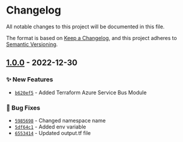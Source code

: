 # Changelog

All notable changes to this project will be documented in this file.

The format is based on [Keep a Changelog](https://keepachangelog.com/en/1.0.0/),
and this project adheres to [Semantic Versioning](https://semver.org/spec/v2.0.0.html).

## [1.0.0] - 2022-12-30
### :sparkles: New Features
- [`b620ef5`](https://github.com/clouddrove/terraform-azure-service-bus/commit/b620ef5c09499cf66887ab38e530d01bfd2d9453) - Added Terraform Azure Service Bus Module

### :bug: Bug Fixes
- [`5985698`](https://github.com/clouddrove/terraform-azure-service-bus/commit/59856988d8c7eadbcec11390f2c5ebd2aba95aec) - Changed namespace name
- [`5df64c1`](https://github.com/clouddrove/terraform-azure-service-bus/commit/5df64c1c9da16d55699736f70bfaf721110e3f7f) - Added env variable
- [`6553414`](https://github.com/clouddrove/terraform-azure-service-bus/commit/6553414e78dc02ca2956ee4f7bd8a2b4bc7e6f86) - Updated output.tf file


[1.0.0]: https://github.com/clouddrove/terraform-azure-service-bus/compare/1.0.0...master
